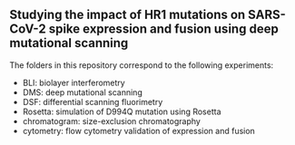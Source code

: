 ## Studying the impact of HR1 mutations on SARS-CoV-2 spike expression and fusion using deep mutational scanning

The folders in this repository correspond to the following experiments:
* BLI: biolayer interferometry
* DMS: deep mutational scanning
* DSF: differential scanning fluorimetry
* Rosetta: simulation of D994Q mutation using Rosetta
* chromatogram: size-exclusion chromatography
* cytometry: flow cytometry validation of expression and fusion
